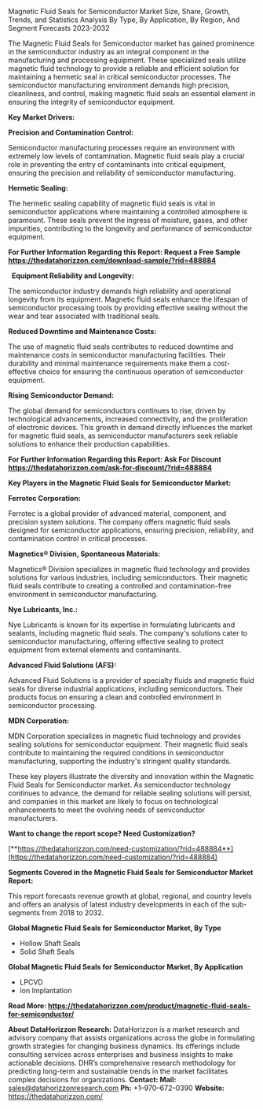 ﻿Magnetic Fluid Seals for Semiconductor Market Size, Share, Growth, Trends, and Statistics Analysis By Type, By Application, By Region, And Segment Forecasts 2023-2032

The Magnetic Fluid Seals for Semiconductor market has gained prominence in the semiconductor industry as an integral component in the manufacturing and processing equipment. These specialized seals utilize magnetic fluid technology to provide a reliable and efficient solution for maintaining a hermetic seal in critical semiconductor processes. The semiconductor manufacturing environment demands high precision, cleanliness, and control, making magnetic fluid seals an essential element in ensuring the integrity of semiconductor equipment.

**Key Market Drivers:**

**Precision and Contamination Control:**

Semiconductor manufacturing processes require an environment with extremely low levels of contamination. Magnetic fluid seals play a crucial role in preventing the entry of contaminants into critical equipment, ensuring the precision and reliability of semiconductor manufacturing.

**Hermetic Sealing:**

The hermetic sealing capability of magnetic fluid seals is vital in semiconductor applications where maintaining a controlled atmosphere is paramount. These seals prevent the ingress of moisture, gases, and other impurities, contributing to the longevity and performance of semiconductor equipment.

**For Further Information Regarding this Report: Request a Free Sample <https://thedatahorizzon.com/download-sample/?rid=488884>** 

` `**Equipment Reliability and Longevity:**

The semiconductor industry demands high reliability and operational longevity from its equipment. Magnetic fluid seals enhance the lifespan of semiconductor processing tools by providing effective sealing without the wear and tear associated with traditional seals.

**Reduced Downtime and Maintenance Costs:**

The use of magnetic fluid seals contributes to reduced downtime and maintenance costs in semiconductor manufacturing facilities. Their durability and minimal maintenance requirements make them a cost-effective choice for ensuring the continuous operation of semiconductor equipment.

**Rising Semiconductor Demand:**

The global demand for semiconductors continues to rise, driven by technological advancements, increased connectivity, and the proliferation of electronic devices. This growth in demand directly influences the market for magnetic fluid seals, as semiconductor manufacturers seek reliable solutions to enhance their production capabilities.

**For Further Information Regarding this Report: Ask For Discount <https://thedatahorizzon.com/ask-for-discount/?rid=488884>** 

**Key Players in the Magnetic Fluid Seals for Semiconductor Market:**

**Ferrotec Corporation:**

Ferrotec is a global provider of advanced material, component, and precision system solutions. The company offers magnetic fluid seals designed for semiconductor applications, ensuring precision, reliability, and contamination control in critical processes.

**Magnetics® Division, Spontaneous Materials:**

Magnetics® Division specializes in magnetic fluid technology and provides solutions for various industries, including semiconductors. Their magnetic fluid seals contribute to creating a controlled and contamination-free environment in semiconductor manufacturing.

**Nye Lubricants, Inc.:**

Nye Lubricants is known for its expertise in formulating lubricants and sealants, including magnetic fluid seals. The company's solutions cater to semiconductor manufacturing, offering effective sealing to protect equipment from external elements and contaminants.

**Advanced Fluid Solutions (AFS):**

Advanced Fluid Solutions is a provider of specialty fluids and magnetic fluid seals for diverse industrial applications, including semiconductors. Their products focus on ensuring a clean and controlled environment in semiconductor processing.

**MDN Corporation:**

MDN Corporation specializes in magnetic fluid technology and provides sealing solutions for semiconductor equipment. Their magnetic fluid seals contribute to maintaining the required conditions in semiconductor manufacturing, supporting the industry's stringent quality standards.

These key players illustrate the diversity and innovation within the Magnetic Fluid Seals for Semiconductor market. As semiconductor technology continues to advance, the demand for reliable sealing solutions will persist, and companies in this market are likely to focus on technological enhancements to meet the evolving needs of semiconductor manufacturers.

**Want to change the report scope? Need Customization?**

[**https://thedatahorizzon.com/need-customization/?rid=488884**](https://thedatahorizzon.com/need-customization/?rid=488884) 

**Segments Covered in the Magnetic Fluid Seals for Semiconductor Market Report:**

This report forecasts revenue growth at global, regional, and country levels and offers an analysis of latest industry developments in each of the sub-segments from 2018 to 2032.

**Global Magnetic Fluid Seals for Semiconductor Market, By Type**

- Hollow Shaft Seals
- Solid Shaft Seals

**Global Magnetic Fluid Seals for Semiconductor Market, By Application**

- LPCVD
- Ion Implantation

**Read More: <https://thedatahorizzon.com/product/magnetic-fluid-seals-for-semiconductor/>** 

**About DataHorizzon Research:**DataHorizzon is a market research and advisory company that assists organizations across the globe in formulating growth strategies for changing business dynamics. Its offerings include consulting services across enterprises and business insights to make actionable decisions. DHR’s comprehensive research methodology for predicting long-term and sustainable trends in the market facilitates complex decisions for organizations.**Contact:Mail:** <sales@datahorizzonresearch.com> **Ph:** +1–970–672–0390**Website:** <https://thedatahorizzon.com/> 

